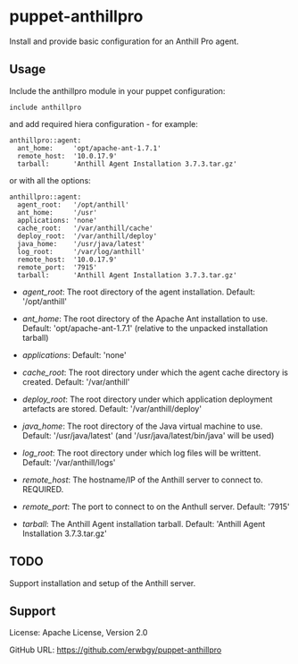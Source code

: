 # puppet-anthillpro

Install and provide basic configuration for an Anthill Pro agent.

## Usage

Include the anthillpro module in your puppet configuration:

    include anthillpro

and add required hiera configuration - for example:

    anthillpro::agent:
      ant_home:     'opt/apache-ant-1.7.1'
      remote_host:  '10.0.17.9'
      tarball:      'Anthill Agent Installation 3.7.3.tar.gz'

or with all the options:

    anthillpro::agent:
      agent_root:   '/opt/anthill'
      ant_home:     '/usr'
      applications: 'none'
      cache_root:   '/var/anthill/cache'
      deploy_root:  '/var/anthill/deploy'
      java_home:    '/usr/java/latest'
      log_root:     '/var/log/anthill'
      remote_host:  '10.0.17.9'
      remote_port:  '7915'
      tarball:      'Anthill Agent Installation 3.7.3.tar.gz'

* *agent_root*: The root directory of the agent installation. Default: '/opt/anthill'

* *ant_home*: The root directory of the Apache Ant installation to use.  Default: 'opt/apache-ant-1.7.1' (relative to the unpacked installation tarball)

* *applications*: Default: 'none'

* *cache_root*: The root directory under which the agent cache directory is created.  Default: '/var/anthill'

* *deploy_root*: The root directory under which application deployment artefacts are stored. Default: '/var/anthill/deploy'

* *java_home*: The root directory of the Java virtual machine to use.  Default: '/usr/java/latest' (and '/usr/java/latest/bin/java' will be used)

* *log_root*: The root directory under which log files will be writtent. Default: '/var/anthill/logs'

* *remote_host*:  The hostname/IP of the Anthill server to connect to.  REQUIRED.

* *remote_port*: The port to connect to on the Anthull server. Default: '7915'

* *tarball*: The Anthill Agent installation tarball. Default: 'Anthill Agent Installation 3.7.3.tar.gz'

## TODO

Support installation and setup of the Anthill server.

## Support

License: Apache License, Version 2.0

GitHub URL: https://github.com/erwbgy/puppet-anthillpro

